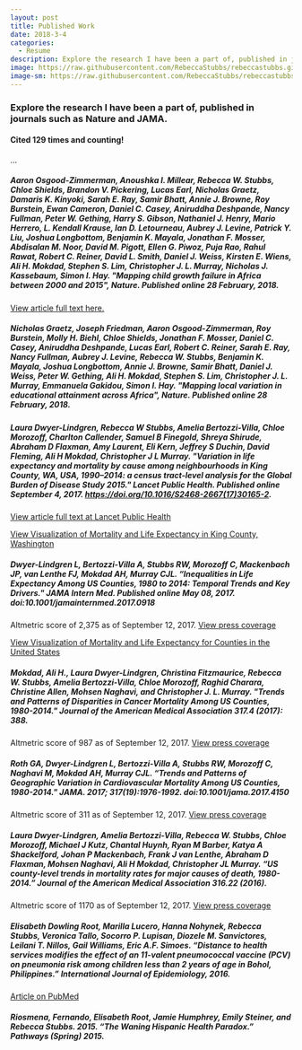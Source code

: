 ```yaml
---
layout: post
title: Published Work
date: 2018-3-4
categories:
  - Resume
description: Explore the research I have been a part of, published in journals such as Nature and JAMA. 
image: https://raw.githubusercontent.com/RebeccaStubbs/rebeccastubbs.github.io/master/_posts/header_photos/arrigetch.JPG
image-sm: https://raw.githubusercontent.com/RebeccaStubbs/rebeccastubbs.github.io/master/_posts/header_photos/arrigetch.JPG
---
```


### Explore the research I have been a part of, published in journals such as Nature and JAMA. 

#### Cited 129 times and counting!

...

##### Aaron Osgood-Zimmerman, Anoushka I. Millear, **Rebecca W. Stubbs**, Chloe Shields, Brandon V. Pickering, Lucas Earl, Nicholas Graetz, Damaris K. Kinyoki, Sarah E. Ray, Samir Bhatt, Annie J. Browne, Roy Burstein, Ewan Cameron, Daniel C. Casey, Aniruddha Deshpande, Nancy Fullman, Peter W. Gething, Harry S. Gibson, Nathaniel J. Henry, Mario Herrero, L. Kendall Krause, Ian D. Letourneau, Aubrey J. Levine, Patrick Y. Liu, Joshua Longbottom, Benjamin K. Mayala, Jonathan F. Mosser, Abdisalan M. Noor, David M. Pigott, Ellen G. Piwoz, Puja Rao, Rahul Rawat, Robert C. Reiner, David L. Smith, Daniel J. Weiss, Kirsten E. Wiens, Ali H. Mokdad, Stephen S. Lim, Christopher J. L. Murray, Nicholas J. Kassebaum, Simon I. Hay. ***"Mapping child growth failure in Africa between 2000 and 2015", Nature.*** Published online 28 February, 2018.

[View article full text here.](https://www.nature.com/articles/nature25760.pdf)

##### Nicholas Graetz, Joseph Friedman, Aaron Osgood-Zimmerman, Roy Burstein, Molly H. Biehl, Chloe Shields, Jonathan F. Mosser, Daniel C. Casey, Aniruddha Deshpande, Lucas Earl, Robert C. Reiner, Sarah E. Ray, Nancy Fullman, Aubrey J. Levine, **Rebecca W. Stubbs**, Benjamin K. Mayala, Joshua Longbottom, Annie J. Browne, Samir Bhatt, Daniel J. Weiss, Peter W. Gething, Ali H. Mokdad, Stephen S. Lim, Christopher J. L. Murray, Emmanuela Gakidou, Simon I. Hay. ***"Mapping local variation in educational attainment across Africa", Nature.*** Published online 28 February, 2018.

##### Laura Dwyer-Lindgren, **Rebecca W Stubbs**, Amelia Bertozzi-Villa, Chloe Morozoff, Charlton Callender, Samuel B Finegold, Shreya Shirude, Abraham D Flaxman, Amy Laurent, Eli Kern, Jeffrey S Duchin, David Fleming, Ali H Mokdad, Christopher J L Murray. ***"Variation in life expectancy and mortality by cause among neighbourhoods in King County, WA, USA, 1990–2014: a census tract-level analysis for the Global Burden of Disease Study 2015." Lancet Public Health.*** Published online September 4, 2017. https://doi.org/10.1016/S2468-2667(17)30165-2. 

[View article full text at Lancet Public Health](http://www.thelancet.com/journals/lanpub/article/PIIS2468-2667(17)30165-2/fulltext)

[View Visualization of Mortality and Life Expectancy in King County, Washington](https://vizhub.healthdata.org/subnational/usa/wa/king-county)

##### Dwyer-Lindgren L, Bertozzi-Villa A, **Stubbs RW**, Morozoff C, Mackenbach JP, van Lenthe FJ, Mokdad AH, Murray CJL. ***“Inequalities in Life Expectancy Among US Counties, 1980 to 2014: Temporal Trends and Key Drivers." JAMA Intern Med.*** Published online May 08, 2017. doi:10.1001/jamainternmed.2017.0918 

Altmetric score of 2,375 as of September 12, 2017. [View press coverage](https://jamanetwork.altmetric.com/details/19957817/news)

[View Visualization of Mortality and Life Expectancy for Counties in the United States](https://vizhub.healthdata.org/subnational/usa)


##### Mokdad, Ali H., Laura Dwyer-Lindgren, Christina Fitzmaurice, **Rebecca W. Stubbs**, Amelia Bertozzi-Villa, Chloe Morozoff, Raghid Charara, Christine Allen, Mohsen Naghavi, and Christopher J. L. Murray. ***"Trends and Patterns of Disparities in Cancer Mortality Among US Counties, 1980-2014."*** Journal of the American Medical Association 317.4 (2017): 388.

 Altmetric score of 987 as of September 12, 2017. [View press coverage](https://jamanetwork.altmetric.com/details/15742263/news)

##### Roth GA, Dwyer-Lindgren L, Bertozzi-Villa A, **Stubbs RW**, Morozoff C, Naghavi M, Mokdad AH, Murray CJL. ***“Trends and Patterns of Geographic Variation in Cardiovascular Mortality Among US Counties, 1980-2014." JAMA.*** 2017; 317(19):1976-1992. doi:10.1001/jama.2017.4150 

Altmetric score of 311 as of September 12, 2017. [View press coverage](https://jamanetwork.altmetric.com/details/20191386/news)

##### Laura Dwyer-Lindgren, Amelia Bertozzi-Villa, **Rebecca W. Stubbs**, Chloe Morozoff, Michael J Kutz, Chantal Huynh, Ryan M Barber, Katya A Shackelford, Johan P Mackenbach, Frank J van Lenthe, Abraham D Flaxman, Mohsen Naghavi, Ali H Mokdad, Christopher JL Murray. ***“US county-level trends in mortality rates for major causes of death, 1980-2014.” Journal of the American Medical Association*** 316.22 (2016). 

Altmetric score of 1170 as of September 12, 2017. [View press coverage](https://jamanetwork.altmetric.com/details/14705427/news)

##### Elisabeth Dowling Root, Marilla Lucero, Hanna Nohynek, **Rebecca Stubbs**, Veronica Tallo, Socorro P. Lupisan, Diozele M. Sanvictores, Leilani T. Nillos, Gail Williams, Eric A.F. Simoes. ***“Distance to health services modifies the effect of an 11-valent pneumococcal vaccine (PCV) on pneumonia risk among children less than 2 years of age in Bohol, Philippines.” International Journal of Epidemiology***, 2016. 

[Article on PubMed](https://www.ncbi.nlm.nih.gov/pubmed/27605588)

##### Riosmena, Fernando, Elisabeth Root, Jamie Humphrey, Emily Steiner, and **Rebecca Stubbs**. 2015. ***“The Waning Hispanic Health Paradox.” Pathways*** (Spring) 2015.

